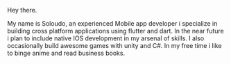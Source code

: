 Hey there.

My name is Soloudo, an experienced Mobile app developer i specialize in building cross platform applications using flutter and dart. In the near future i plan to include native IOS development in my arsenal of skills. I also occasionally build awesome games with unity and C#. In my free time i like to binge anime and read business books. 

<!---
Slidoboss/Slidoboss is a ✨ special ✨ repository because its `README.md` (this file) appears on your GitHub profile.
You can click the Preview link to take a look at your changes.
--->
